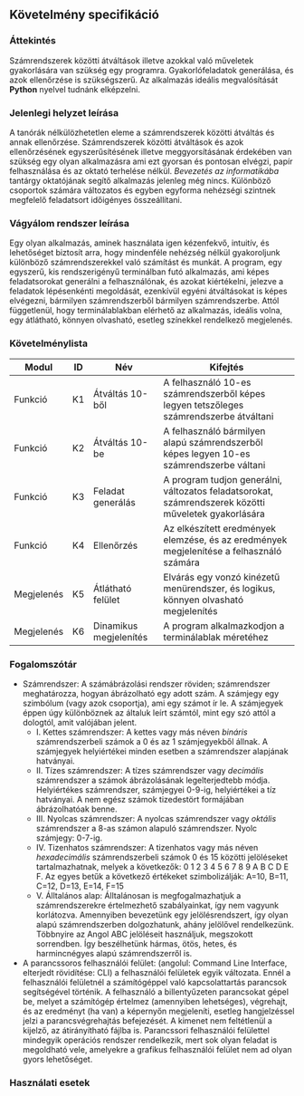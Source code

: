 ## Követelmény specifikáció

### Áttekintés
Számrendszerek közötti átváltások illetve azokkal való műveletek gyakorlására van szükség egy programra. Gyakorlófeladatok generálása, és azok ellenőrzése is szükségszerű. Az alkalmazás ideális megvalósítását **Python** nyelvel tudnánk elképzelni.

### Jelenlegi helyzet leírása
A tanórák nélkülözhetetlen eleme a számrendszerek közötti átváltás és annak ellenőrzése.
Számrendszerek közötti átváltások és azok ellenőrzésének egyszerűsítésének illetve meggyorsításának érdekében van szükség egy olyan alkalmazásra ami
ezt gyorsan és pontosan elvégzi, papír felhasználása és az oktató terhelése nélkül. *Bevezetés az informatikába* tantárgy oktatójának segítő alkalmazás jelenleg még nincs. Különböző csoportok számára változatos és egyben egyforma nehézségi szintnek megfelelő feladatsort időigényes összeállítani.

### Vágyálom rendszer leírása
Egy olyan alkalmazás, aminek használata igen kézenfekvő, intuitív, és lehetőséget biztosít arra, hogy mindenféle nehézség nélkül gyakoroljunk különböző számrendszerekkel való számítást és munkát. A program, egy egyszerű, kis rendszerigényű terminálban futó alkalmazás, ami képes feladatsorokat generálni a felhasználónak, és azokat kiértékelni, jelezve a feladatok lépésenkénti megoldását, ezenkívül egyéni átváltásokat is képes elvégezni, bármilyen számrendszerből bármilyen számrendszerbe. Attól függetlenül, hogy terminálablakban elérhető az alkalmazás, ideális volna, egy átlátható, könnyen olvasható, esetleg színekkel rendelkező megjelenés.

### Követelménylista

| Modul | ID  | Név | Kifejtés |
| ----- | --- | --- | -------- |
| Funkció	| K1	| Átváltás 10-ből		| A felhasználó 10-es számrendszerből képes legyen tetszőleges számrendszerbe átváltani			|
| Funkció	| K2	| Átváltás 10-be		| A felhasználó bármilyen alapú számrendszerből képes legyen 10-es számrendszerbe váltani		|
| Funkció	| K3	| Feladat generálás		| A program tudjon generálni, változatos feladatsorokat, számrendszerek közötti műveletek gyakorlására	|
| Funkció 	| K4	| Ellenőrzés			| Az elkészített eredmények elemzése, és az eredmények megjelenítése a felhasználó számára		|
| Megjelenés	| K5	| Átlátható felület		| Elvárás egy vonzó kinézetű menürendszer, és logikus, könnyen olvasható megjelenítés			|
| Megjelenés	| K6	| Dinamikus megjelenítés	| A program alkalmazkodjon a terminálablak méretéhez							|

### Fogalomszótár
* Számrendszer: A számábrázolási rendszer röviden; számrendszer meghatározza, hogyan ábrázolható egy adott szám. A számjegy egy szimbólum (vagy azok csoportja), ami egy számot ír le. A számjegyek éppen úgy különböznek az általuk leírt számtól, mint egy szó attól a dologtól, amit valójában jelent.
	* I. Kettes számrendszer: A kettes vagy más néven *bináris* számrendszerbeli számok a 0 és az 1 számjegyekből állnak. A számjegyek helyiértékei minden esetben a számrendszer alapjának hatványai.
	* II. Tízes számrendszer: A tízes számrendszer vagy *decimális* számrendszer a számok ábrázolásának legelterjedtebb módja. Helyiértékes számrendszer, számjegyei 0-9-ig, helyiértékei a tíz hatványai. A nem egész számok tizedestört formájában ábrázolhatóak benne.
	* III. Nyolcas számrendszer: A nyolcas számrendszer vagy *oktális* számrendszer a 8-as számon alapuló számrendszer. Nyolc számjegy: 0-7-ig.
	* IV. Tizenhatos számrendszer: A tizenhatos vagy más néven *hexadecimális* számrendszerbeli számok 0 és 15 közötti jelöléseket tartalmazhatnak, melyek a következők: 0 1 2 3 4 5 6 7 8 9 A B C D E F. Az egyes betűk a következő értékeket szimbolizálják: A=10, B=11, C=12, D=13, E=14, F=15
	* V. Álltalános alap: Álltalánosan is megfogalmazhatjuk a számrendszerekre értelmezhető szabályainkat, így nem vagyunk korlátozva. Amennyiben bevezetünk egy jelölésrendszert, így olyan alapú számrendszerben dolgozhatunk, ahány jelölővel rendelkezünk. Többnyire az Angol ABC jelöléseit használjuk, megszokott sorrendben. Így beszélhetünk hármas, ötös, hetes, és harmincnégyes alapú számrendszerről is.
* A parancssoros felhasználói felület: (angolul: Command Line Interface, elterjedt rövidítése: CLI) a felhasználói felületek egyik változata.
Ennél a felhasználói felületnél a számítógéppel való kapcsolattartás parancsok segítségével történik. A felhasználó a billentyűzeten parancsokat gépel be, melyet a számítógép értelmez (amennyiben lehetséges), végrehajt, és az eredményt (ha van) a képernyőn megjeleníti, esetleg hangjelzéssel jelzi a parancsvégrehajtás befejezését. A kimenet nem feltétlenül a kijelző, az átirányítható fájlba is. Parancssori felhasználói felülettel mindegyik operációs rendszer rendelkezik, mert sok olyan feladat is megoldható vele, amelyekre a grafikus felhasználói felület nem ad olyan gyors lehetőséget.

### Használati esetek